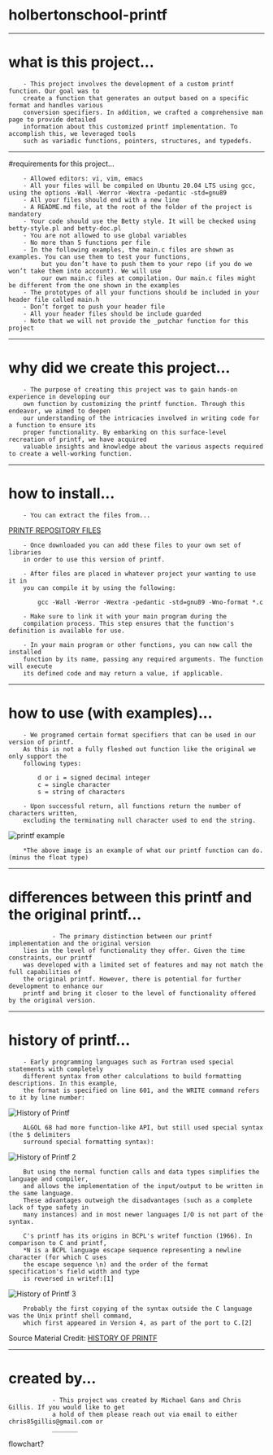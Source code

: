 # holbertonschool-printf

*************************
# what is this project...

		- This project involves the development of a custom printf function. Our goal was to
		create a function that generates an output based on a specific format and handles various
		conversion specifiers. In addition, we crafted a comprehensive man page to provide detailed
		information about this customized printf implementation. To accomplish this, we leveraged tools
		such as variadic functions, pointers, structures, and typedefs.

********************************
#requirements for this project...

		- Allowed editors: vi, vim, emacs
		- All your files will be compiled on Ubuntu 20.04 LTS using gcc, using the options -Wall -Werror -Wextra -pedantic -std=gnu89
		- All your files should end with a new line
		- A README.md file, at the root of the folder of the project is mandatory
		- Your code should use the Betty style. It will be checked using betty-style.pl and betty-doc.pl
		- You are not allowed to use global variables
		- No more than 5 functions per file
		- In the following examples, the main.c files are shown as examples. You can use them to test your functions,
			 but you don’t have to push them to your repo (if you do we won’t take them into account). We will use
			 our own main.c files at compilation. Our main.c files might be different from the one shown in the examples
		- The prototypes of all your functions should be included in your header file called main.h
		- Don’t forget to push your header file
		- All your header files should be include guarded
		- Note that we will not provide the _putchar function for this project 


***********************************
# why did we create this project...

		- The purpose of creating this project was to gain hands-on experience in developing our
		own function by customizing the printf function. Through this endeavor, we aimed to deepen
		our understanding of the intricacies involved in writing code for a function to ensure its
		proper functionality. By embarking on this surface-level recreation of printf, we have acquired
		valuable insights and knowledge about the various aspects required to create a well-working function.


*******************
# how to install...

		- You can extract the files from... 

[PRINTF REPOSITORY FILES](https://github.com/michaellgans/holbertonschool-printf)

		- Once downloaded you can add these files to your own set of libraries
		in order to use this version of printf.

		- After files are placed in whatever project your wanting to use it in
		you can compile it by using the following:

			gcc -Wall -Werror -Wextra -pedantic -std=gnu89 -Wno-format *.c

		- Make sure to link it with your main program during the 
		compilation process. This step ensures that the function's definition is available for use.

		- In your main program or other functions, you can now call the installed
		function by its name, passing any required arguments. The function will execute
		its defined code and may return a value, if applicable.


*******************************
# how to use (with examples)...

		- We programed certain format specifiers that can be used in our version of printf.
		As this is not a fully fleshed out function like the original we only support the 
		following types:

			d or i = signed decimal integer
			c = single character
			s = string of characters

		- Upon successful return, all functions return the number of characters written,
		excluding the terminating null character used to end the string.
		
![printf example](https://github.com/michaellgans/holbertonschool-printf/assets/126268722/dbe73473-65f1-4a0f-bef7-34052848b467)

		*The above image is an example of what our printf function can do. (minus the float type)


************************************************************
# differences between this printf and the original printf...

                - The primary distinction between our printf implementation and the original version
		lies in the level of functionality they offer. Given the time constraints, our printf
		was developed with a limited set of features and may not match the full capabilities of
		the original printf. However, there is potential for further development to enhance our
		printf and bring it closer to the level of functionality offered by the original version.


**********************
# history of printf...

		- Early programming languages such as Fortran used special statements with completely
		different syntax from other calculations to build formatting descriptions. In this example,
		the format is specified on line 601, and the WRITE command refers to it by line number:


![History of Printf](https://github.com/michaellgans/holbertonschool-printf/assets/126268722/038bd870-1aab-4c2d-8cb5-cf4c9b32d7db)

		
		ALGOL 68 had more function-like API, but still used special syntax (the $ delimiters 
		surround special formatting syntax):


![History of Printf 2](https://github.com/michaellgans/holbertonschool-printf/assets/126268722/484673a6-8e22-4776-a87f-ba23857e0804)


		But using the normal function calls and data types simplifies the language and compiler,
		and allows the implementation of the input/output to be written in the same language.
		These advantages outweigh the disadvantages (such as a complete lack of type safety in
		many instances) and in most newer languages I/O is not part of the syntax.

		C's printf has its origins in BCPL's writef function (1966). In comparison to C and printf,
		*N is a BCPL language escape sequence representing a newline character (for which C uses
		the escape sequence \n) and the order of the format specification's field width and type
		is reversed in writef:[1]


![History of Printf 3](https://github.com/michaellgans/holbertonschool-printf/assets/126268722/f9b04df8-b9cb-4c5c-a1b1-7a56000e57e7)


		Probably the first copying of the syntax outside the C language was the Unix printf shell command,
		which first appeared in Version 4, as part of the port to C.[2]


Source Material Credit: [HISTORY OF PRINTF](https://en.wikipedia.org/wiki/Printf)


***************
# created by...

                - This project was created by Michael Gans and Chris Gillis. If you would like to get
                a hold of them please reach out via email to either chris85gillis@gmail.com or
                _______

flowchart?
